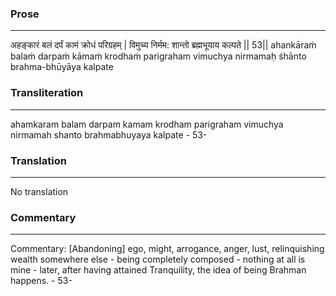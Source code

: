 ### Prose 
 --- 
अहङ्कारं बलं दर्पं कामं क्रोधं परिग्रहम् |
विमुच्य निर्मम: शान्तो ब्रह्मभूयाय कल्पते || 53||
ahankāraṁ balaṁ darpaṁ kāmaṁ krodhaṁ parigraham
vimuchya nirmamaḥ śhānto brahma-bhūyāya kalpate

### Transliteration 
 --- 
ahamkaram balam darpam kamam krodham parigraham vimuchya nirmamah shanto brahmabhuyaya kalpate - 53-

### Translation 
 --- 
No translation

### Commentary 
 --- 
Commentary: [Abandoning] ego, might, arrogance, anger, lust, relinquishing wealth somewhere else - being completely composed - nothing at all is mine - later, after having attained Tranquility, the idea of being Brahman happens. - 53-